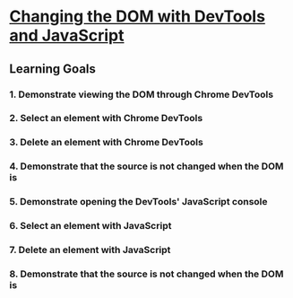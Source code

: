 # [Changing the DOM with DevTools and JavaScript](https://learn.co/tracks/online-software-engineering-structured/front-end-web-programming/manipulating-the-dom/changing-the-dom-with-dev-tools-and-javascript)

## Learning Goals

  ### 1. Demonstrate viewing the DOM through Chrome DevTools
  ### 2. Select an element with Chrome DevTools
  ### 3. Delete an element with Chrome DevTools
  ### 4. Demonstrate that the source is not changed when the DOM is
  ### 5. Demonstrate opening the DevTools' JavaScript console
  ### 6. Select an element with JavaScript
  ### 7. Delete an element with JavaScript
  ### 8. Demonstrate that the source is not changed when the DOM is
